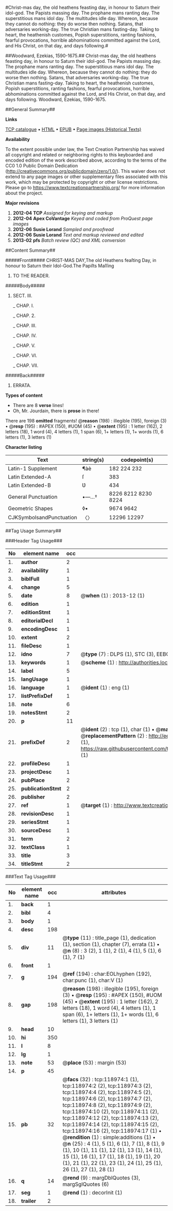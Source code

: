 #Christ-mas day, the old heathens feasting day, in honour to Saturn their idol-god. The Papists massing day. The prophane mans ranting day. The superstitious mans idol day. The multitudes idle day. Whereon, because they cannot do nothing: they do worse then nothing. Satans, that adversaries working-day. The true Christian mans fasting-day. Taking to heart, the heathenish customes, Popish superstitions, ranting fashions, fearful provocations, horrible abhominations committed against the Lord, and His Christ, on that day, and days following.#

##Woodward, Ezekias, 1590-1675.##
Christ-mas day, the old heathens feasting day, in honour to Saturn their idol-god. The Papists massing day. The prophane mans ranting day. The superstitious mans idol day. The multitudes idle day. Whereon, because they cannot do nothing: they do worse then nothing. Satans, that adversaries working-day. The true Christian mans fasting-day. Taking to heart, the heathenish customes, Popish superstitions, ranting fashions, fearful provocations, horrible abhominations committed against the Lord, and His Christ, on that day, and days following.
Woodward, Ezekias, 1590-1675.

##General Summary##

**Links**

[TCP catalogue](http://www.ota.ox.ac.uk/tcp/)  • 
[HTML](http://tei.it.ox.ac.uk/tcp/Texts-HTML/free/A96/A96885.html)  • 
[EPUB](http://tei.it.ox.ac.uk/tcp/Texts-EPUB/free/A96/A96885.epub) • 
[Page images (Historical Texts)](https://historicaltexts.jisc.ac.uk/eebo-99866690e)

**Availability**

To the extent possible under law, the Text Creation Partnership has waived all copyright and related or neighboring rights to this keyboarded and encoded edition of the work described above, according to the terms of the CC0 1.0 Public Domain Dedication (http://creativecommons.org/publicdomain/zero/1.0/). This waiver does not extend to any page images or other supplementary files associated with this work, which may be protected by copyright or other license restrictions. Please go to https://www.textcreationpartnership.org/ for more information about the project.

**Major revisions**

1. __2012-04__ __TCP__ *Assigned for keying and markup*
1. __2012-04__ __Apex CoVantage__ *Keyed and coded from ProQuest page images*
1. __2012-06__ __Susie Lorand__ *Sampled and proofread*
1. __2012-06__ __Susie Lorand__ *Text and markup reviewed and edited*
1. __2013-02__ __pfs__ *Batch review (QC) and XML conversion*

##Content Summary##

#####Front#####
CHRIST-MAS DAY,The old Heathens feaſting Day, in honour to Saturn their Idol-God.The Papiſts Maſſing
1. TO THE READER.

#####Body#####

1. SECT. III.

    _ CHAP. I.

    _ CHAP. 2.

    _ CHAP. III.

    _ CHAP. IV.

    _ CHAP. V.

    _ CHAP. VI.

    _ CHAP. VII.

#####Back#####

1. ERRATA.

**Types of content**

  * There are 8 **verse** lines!
  * Oh, Mr. Jourdain, there is **prose** in there!

There are 198 **omitted** fragments! 
 @__reason__ (198) : illegible (195), foreign (3)  •  @__resp__ (195) : #APEX (150), #UOM (45)  •  @__extent__ (195) : 1 letter (162), 2 letters (18), 1 word (4), 4 letters (1), 1 span (6), 1+ letters (1), 1+ words (1), 6 letters (1), 3 letters (1)

**Character listing**


|Text|string(s)|codepoint(s)|
|---|---|---|
|Latin-1 Supplement|¶àè|182 224 232|
|Latin Extended-A|ſ|383|
|Latin Extended-B|Ʋ|434|
|General Punctuation|•—…†|8226 8212 8230 8224|
|Geometric Shapes|◊▪|9674 9642|
|CJKSymbolsandPunctuation|〈〉|12296 12297|

##Tag Usage Summary##

###Header Tag Usage###

|No|element name|occ|attributes|
|---|---|---|---|
|1.|__author__|2||
|2.|__availability__|1||
|3.|__biblFull__|1||
|4.|__change__|5||
|5.|__date__|8| @__when__ (1) : 2013-12 (1)|
|6.|__edition__|1||
|7.|__editionStmt__|1||
|8.|__editorialDecl__|1||
|9.|__encodingDesc__|1||
|10.|__extent__|2||
|11.|__fileDesc__|1||
|12.|__idno__|7| @__type__ (7) : DLPS (1), STC (3), EEBO-CITATION (1), PROQUEST (1), VID (1)|
|13.|__keywords__|1| @__scheme__ (1) : http://authorities.loc.gov/ (1)|
|14.|__label__|5||
|15.|__langUsage__|1||
|16.|__language__|1| @__ident__ (1) : eng (1)|
|17.|__listPrefixDef__|1||
|18.|__note__|6||
|19.|__notesStmt__|2||
|20.|__p__|11||
|21.|__prefixDef__|2| @__ident__ (2) : tcp (1), char (1)  •  @__matchPattern__ (2) : ([0-9\-]+):([0-9IVX]+) (1), (.+) (1)  •  @__replacementPattern__ (2) : http://eebo.chadwyck.com/downloadtiff?vid=$1&page=$2 (1), https://raw.githubusercontent.com/textcreationpartnership/Texts/master/tcpchars.xml#$1 (1)|
|22.|__profileDesc__|1||
|23.|__projectDesc__|1||
|24.|__pubPlace__|2||
|25.|__publicationStmt__|2||
|26.|__publisher__|2||
|27.|__ref__|1| @__target__ (1) : http://www.textcreationpartnership.org/docs/. (1)|
|28.|__revisionDesc__|1||
|29.|__seriesStmt__|1||
|30.|__sourceDesc__|1||
|31.|__term__|2||
|32.|__textClass__|1||
|33.|__title__|3||
|34.|__titleStmt__|2||


###Text Tag Usage###

|No|element name|occ|attributes|
|---|---|---|---|
|1.|__back__|1||
|2.|__bibl__|4||
|3.|__body__|1||
|4.|__desc__|198||
|5.|__div__|11| @__type__ (11) : title_page (1), dedication (1), section (1), chapter (7), errata (1)  •  @__n__ (8) : 3 (2), 1 (1), 2 (1), 4 (1), 5 (1), 6 (1), 7 (1)|
|6.|__front__|1||
|7.|__g__|194| @__ref__ (194) : char:EOLhyphen (192), char:punc (1), char:V (1)|
|8.|__gap__|198| @__reason__ (198) : illegible (195), foreign (3)  •  @__resp__ (195) : #APEX (150), #UOM (45)  •  @__extent__ (195) : 1 letter (162), 2 letters (18), 1 word (4), 4 letters (1), 1 span (6), 1+ letters (1), 1+ words (1), 6 letters (1), 3 letters (1)|
|9.|__head__|10||
|10.|__hi__|350||
|11.|__l__|8||
|12.|__lg__|1||
|13.|__note__|53| @__place__ (53) : margin (53)|
|14.|__p__|45||
|15.|__pb__|32| @__facs__ (32) : tcp:118974:1 (1), tcp:118974:2 (2), tcp:118974:3 (2), tcp:118974:4 (2), tcp:118974:5 (2), tcp:118974:6 (2), tcp:118974:7 (2), tcp:118974:8 (2), tcp:118974:9 (2), tcp:118974:10 (2), tcp:118974:11 (2), tcp:118974:12 (2), tcp:118974:13 (2), tcp:118974:14 (2), tcp:118974:15 (2), tcp:118974:16 (2), tcp:118974:17 (1)  •  @__rendition__ (1) : simple:additions (1)  •  @__n__ (25) : 4 (1), 5 (1), 6 (1), 7 (1), 8 (1), 9 (1), 10 (1), 11 (1), 12 (1), 13 (1), 14 (1), 15 (1), 16 (1), 17 (1), 18 (1), 19 (1), 20 (1), 21 (1), 22 (1), 23 (1), 24 (1), 25 (1), 26 (1), 27 (1), 28 (1)|
|16.|__q__|14| @__rend__ (9) : margDblQuotes (3), margSglQuotes (6)|
|17.|__seg__|1| @__rend__ (1) : decorInit (1)|
|18.|__trailer__|2||
